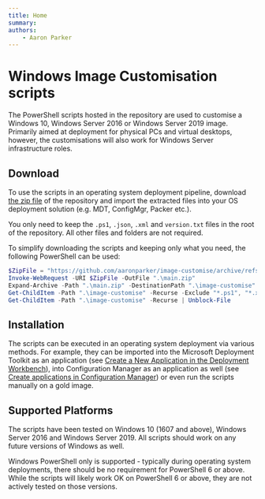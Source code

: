 ```yaml
---
title: Home
summary: 
authors:
    - Aaron Parker
---
```

# Windows Image Customisation scripts

The PowerShell scripts hosted in the repository are used to customise a Windows 10, Windows Server 2016 or Windows Server 2019 image. Primarily aimed at deployment for physical PCs and virtual desktops, however, the customisations will also work for Windows Server infrastructure roles.

## Download

To use the scripts in an operating system deployment pipeline, download [the zip file](https://github.com/aaronparker/image-customise/archive/refs/heads/main.zip) of the repository and import the extracted files into your OS deployment solution (e.g. MDT, ConfigMgr, Packer etc.).

You only need to keep the `.ps1`, `.json`, `.xml` and `version.txt` files in the root of the repository. All other files and folders are not required.

To simplify downloading the scripts and keeping only what you need, the following PowerShell can be used:

```powershell
$ZipFile = "https://github.com/aaronparker/image-customise/archive/refs/heads/main.zip"
Invoke-WebRequest -URI $ZipFile -OutFile ".\main.zip"
Expand-Archive -Path ".\main.zip" -DestinationPath ".\image-customise"
Get-ChildItem -Path ".\image-customise" -Recurse -Exclude "*.ps1", "*.xml", "*.json", "version.txt" | Remove-Item -Confirm:$False -Recurse
Get-ChildItem -Path ".\image-customise" -Recurse | Unblock-File
```

## Installation

The scripts can be executed in an operating system deployment via various methods. For example, they can be imported into the Microsoft Deployment Toolkit as an application (see [Create a New Application in the Deployment Workbench](https://docs.microsoft.com/en-us/mem/configmgr/mdt/use-the-mdt#CreateaNewApplicationintheDeploymentWorkbench)), into Configuration Manager as an application as well (see [Create applications in Configuration Manager](https://docs.microsoft.com/en-us/mem/configmgr/apps/deploy-use/create-applications)) or even run the scripts manually on a gold image.

## Supported Platforms

The scripts have been tested on Windows 10 (1607 and above), Windows Server 2016 and Windows Server 2019. All scripts should work on any future versions of Windows as well.

Windows PowerShell only is supported - typically during operating system deployments, there should be no requirement for PowerShell 6 or above. While the scripts will likely work OK on PowerShell 6 or above, they are not actively tested on those versions.
